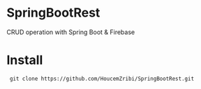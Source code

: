 # SpringBootRest
CRUD operation with Spring Boot &amp; Firebase
# Install 
     git clone https://github.com/HoucemZribi/SpringBootRest.git
     

